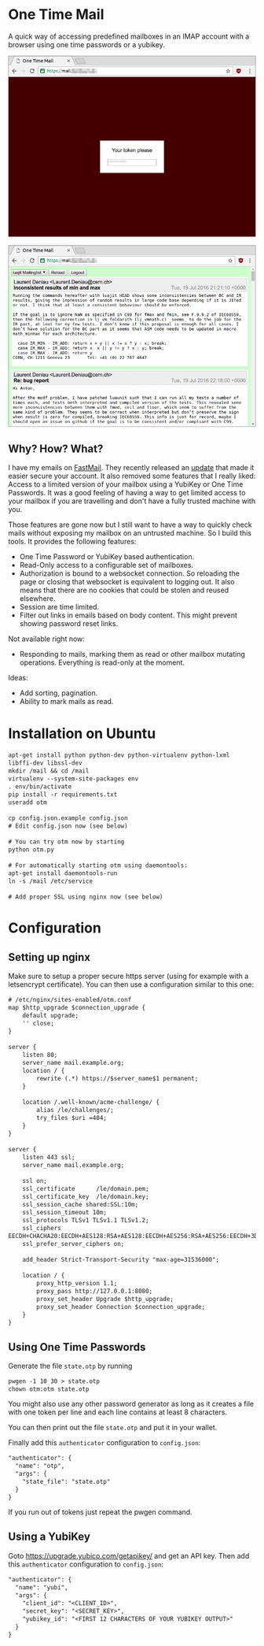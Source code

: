 # One Time Mail

A quick way of accessing predefined mailboxes in an IMAP account
with a browser using one time passwords or a yubikey.

![Login screen](screenshot-login.png)

![Mailbox screen](screenshot-mailbox.png)

## Why? How? What?

I have my emails on [FastMail](https://fastmail.com). They recently
released an [update](https://blog.fastmail.com/2016/07/25/two-step-verification-and-other-new-security-features/)
that made it easier secure your account. It also 
removed some features that I really liked: Access to a limited
version of your mailbox using a YubiKey or One Time Passwords.
It was a good feeling of having a way to get limited access to
your mailbox if you are travelling and don't have a fully trusted
machine with you.

Those features are gone now but I still want to have a way to
quickly check mails without exposing my mailbox on an untrusted
machine. So I build this tools. It provides the following features:

 * One Time Password or YubiKey based authentication.
 * Read-Only access to a configurable set of mailboxes.
 * Authorization is bound to a websocket connection. So
   reloading the page or closing that websocket is equivalent
   to logging out. It also means that there are no cookies
   that could be stolen and reused elsewhere.
 * Session are time limited.
 * Filter out links in emails based on body content. This
   might prevent showing password reset links.

Not available right now:

 * Responding to mails, marking them as read or other
   mailbox mutating operations. Everything is read-only
   at the moment.

Ideas:

 * Add sorting, pagination.
 * Ability to mark mails as read.

# Installation on Ubuntu

```
apt-get install python python-dev python-virtualenv python-lxml libffi-dev libssl-dev
mkdir /mail && cd /mail
virtualenv --system-site-packages env
. env/bin/activate
pip install -r requirements.txt
useradd otm

cp config.json.example config.json
# Edit config.json now (see below)

# You can try otm now by starting
python otm.py

# For automatically starting otm using daemontools:
apt-get install daemontools-run
ln -s /mail /etc/service

# Add proper SSL using nginx now (see below)
```

# Configuration

## Setting up nginx

Make sure to setup a proper secure https server (using
for example with a letsencrypt certificate). You can then
use a configuration similar to this one:

```
# /etc/nginx/sites-enabled/otm.conf
map $http_upgrade $connection_upgrade {
    default upgrade;
    '' close;
}

server {
    listen 80;
    server_name mail.example.org;
    location / {
        rewrite (.*) https://$server_name$1 permanent;
    }

    location /.well-known/acme-challenge/ {
        alias /le/challenges/;
        try_files $uri =404;
    }
}

server {
    listen 443 ssl;
    server_name mail.example.org;

    ssl on;
    ssl_certificate      /le/domain.pem;
    ssl_certificate_key  /le/domain.key;
    ssl_session_cache shared:SSL:10m;
    ssl_session_timeout 10m;
    ssl_protocols TLSv1 TLSv1.1 TLSv1.2;
    ssl_ciphers EECDH+CHACHA20:EECDH+AES128:RSA+AES128:EECDH+AES256:RSA+AES256:EECDH+3DES:RSA+3DES:!MD5;
    ssl_prefer_server_ciphers on;

    add_header Strict-Transport-Security "max-age=31536000";

    location / {
        proxy_http_version 1.1;
        proxy_pass http://127.0.0.1:8080;
        proxy_set_header Upgrade $http_upgrade;
        proxy_set_header Connection $connection_upgrade;
    }
}
```

## Using One Time Passwords

Generate the file `state.otp` by running

```
pwgen -1 10 30 > state.otp
chown otm:otm state.otp
```

You might also use any other password generator as long as
it creates a file with one token per line and each line
contains at least 8 characters.

You can then print out the file `state.otp` and put it in
your wallet.

Finally add this `authenticator` configuration to `config.json`:

```
"authenticator": {
  "name": "otp",
  "args": {
    "state_file": "state.otp"
  }
}
```

If you run out of tokens just repeat the pwgen command.

## Using a YubiKey

Goto https://upgrade.yubico.com/getapikey/ and get an API key.
Then add this `authenticator` configuration to `config.json`:

```
"authenticator": {
  "name": "yubi",
  "args": {
    "client_id": "<CLIENT_ID>",
    "secret_key": "<SECRET_KEY>",
    "yubikey_id": "<FIRST 12 CHARACTERS OF YOUR YUBIKEY OUTPUT>"
  }
}
```
